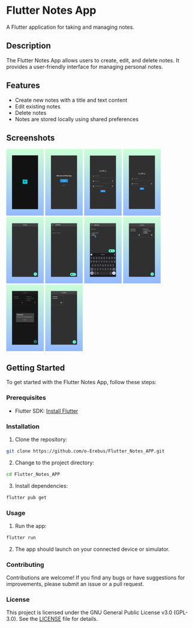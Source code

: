 # Flutter Notes App

A Flutter application for taking and managing notes.

## Description

The Flutter Notes App allows users to create, edit, and delete notes. It provides a user-friendly interface for managing personal notes.

## Features

- Create new notes with a title and text content
- Edit existing notes
- Delete notes
- Notes are stored locally using shared preferences

## Screenshots


<img src="https://github.com/o-Erebus/Flutter_Notes_APP/blob/master/screenshots/1.png" width="100" alt="App Screenshot 1"> 
<img src="https://github.com/o-Erebus/Flutter_Notes_APP/blob/master/screenshots/2.png" width="100" alt="App Screenshot 2"> 
<img src="https://github.com/o-Erebus/Flutter_Notes_APP/blob/master/screenshots/3.png" width="100" alt="App Screenshot 3">
<img src="https://github.com/o-Erebus/Flutter_Notes_APP/blob/master/screenshots/4.png" width="100" alt="App Screenshot 4"> 
<img src="https://github.com/o-Erebus/Flutter_Notes_APP/blob/master/screenshots/5.png" width="100" alt="App Screenshot 5"> 
<img src="https://github.com/o-Erebus/Flutter_Notes_APP/blob/master/screenshots/6.png" width="100" alt="App Screenshot 6">
<img src="https://github.com/o-Erebus/Flutter_Notes_APP/blob/master/screenshots/7.png" width="100" alt="App Screenshot 7"> 
<img src="https://github.com/o-Erebus/Flutter_Notes_APP/blob/master/screenshots/8.png" width="100" alt="App Screenshot 8"> 
<img src="https://github.com/o-Erebus/Flutter_Notes_APP/blob/master/screenshots/9.png" width="100" alt="App Screenshot 9">
<img src="https://github.com/o-Erebus/Flutter_Notes_APP/blob/master/screenshots/10.png" width="100" alt="App Screenshot 10">

## Getting Started

To get started with the Flutter Notes App, follow these steps:

### Prerequisites

- Flutter SDK: [Install Flutter](https://flutter.dev/docs/get-started/install)

### Installation

1. Clone the repository:

```bash
git clone https://github.com/o-Erebus/Flutter_Notes_APP.git
```

2. Change to the project directory:

```bash
cd Flutter_Notes_APP
```

3. Install dependencies:

```bash
flutter pub get
```

### Usage

1. Run the app:

```bash
flutter run
```

2. The app should launch on your connected device or simulator.

### Contributing

Contributions are welcome! If you find any bugs or have suggestions for improvements, please submit an issue or a pull request.

### License

This project is licensed under the GNU General Public License v3.0 (GPL-3.0). See the [LICENSE](LICENSE) file for details.
